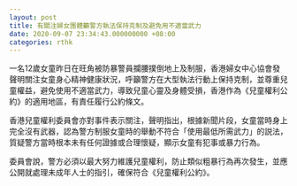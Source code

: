 ```yaml
---
layout: post
title: 有關注婦女團體籲警方執法保持克制及避免用不適當武力
date: 2020-09-07 23:34:43.000000000 +08:00
categories: rthk
---
```


一名12歲女童昨日在旺角被防暴警員攔腰撲倒地上及制服，香港婦女中心協會發聲明關注女童身心精神健康狀況，呼籲警方在大型執法行動上保持克制，並尊重兒童權益，避免使用不適當武力，導致兒童心靈及身體受損，香港作為《兒童權利公約》的適用地區，有責任履行公約條文。

香港兒童權利委員會亦對事件表示關注，聲明指出，根據新聞片段，女童當時身上完全沒有武器，認為警方制服女童時的舉動不符合「使用最低所需武力」的説法，質疑警方當時根本未有任何證據或合理懷疑，顯示女童有犯事或暴力行為。

委員會說，警方必須以最大努力維護兒童權利，防止類似粗暴行為再次發生，並應公開就處理未成年人士的指引，確保符合《兒童權利公約》。
